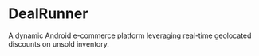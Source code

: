 # DealRunner
 A dynamic Android e-commerce platform leveraging real-time geolocated discounts on unsold inventory.

